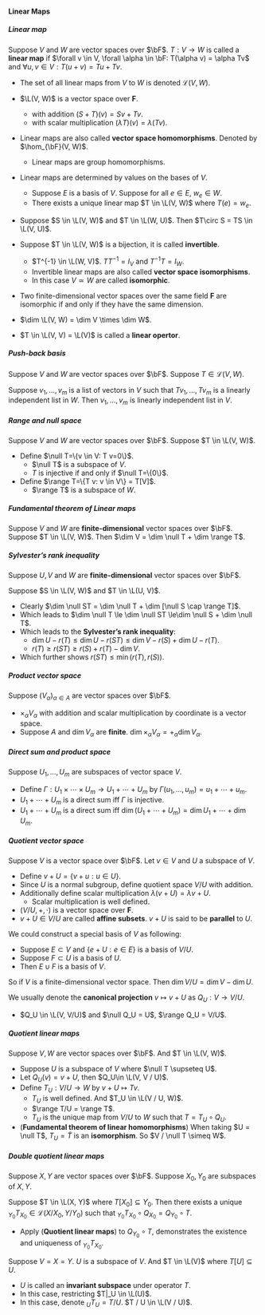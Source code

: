 #### Linear Maps

##### Linear map

Suppose $V$ and $W$ are vector spaces over $\bF$. $T: V \to W$ is called a **linear map** if $\forall v \in V, \forall \alpha \in \bF: T(\alpha v) = \alpha Tv$ and $\forall u, v \in V: T(u + v) = Tu + Tv$.

- The set of all linear maps from $V$ to $W$ is denoted $\mathcal{L}(V, W)$.
- $\L(V, W)$ is a vector space over $\mathbf F$.
    - with addition $(S+T)(v)=S v+T v$.
    - with scalar multiplication $(\lambda T)(v)=\lambda(T v)$.
- Linear maps are also called **vector space homomorphisms**. Denoted by $\hom_{\bF}(V, W)$.
    - Linear maps are group homomorphisms.

- Linear maps are determined by values on the bases of $V$.
    - Suppose $E$ is a basis of $V$. Suppose for all $e \in E$, $w_e \in W$.
    - There exists a unique linear map $T \in \L(V, W)$ where $T(e) = w_e$.
- Suppose $S \in \L(V, W)$ and $T \in \L(W, U)$. Then $T\circ S = TS \in \L(V, U)$.
- Suppose $T \in \L(V, W)$ is a bijection, it is called **invertible**.
    - $T^{-1} \in \L(W, V)$. $TT^{-1} = I_V$ and $T^{-1}T = I_W$.
    - Invertible linear maps are also called **vector space isomorphisms**.
    - In this case $V \simeq W$ are called **isomorphic**.

- Two finite-dimensional vector spaces over the same field $\mathbf{F}$ are isomorphic if and only if they have the same dimension.
- $\dim \L(V, W) = \dim V \times \dim W$.
- $T \in \L(V, V) = \L(V)$ is called a **linear opertor**.

##### Push-back basis

Suppose $V$ and $W$ are vector spaces over $\bF$. Suppose $T \in \mathcal{L}(V, W)$.

Suppose $v_{1}, \ldots, v_{m}$ is a list of vectors in $V$ such that $T v_{1}, \ldots, T v_{m}$ is a linearly independent list in $W$. Then $v_{1}, \ldots, v_{m}$ is linearly independent list in $V$.

##### Range and null space

Suppose $V$ and $W$ are vector spaces over $\bF$. Suppose $T \in \L(V, W)$.

- Define $\null T=\{v \in V: T v=0\}$.
  - $\null T$ is a subspace of $V$.
  - $T$ is injective if and only if $\null T=\{0\}$.
- Define $\range T=\{T v: v \in V\} = T[V]$.
  - $\range T$ is a subspace of $W$.

##### Fundamental theorem of Linear maps

Suppose $V$ and $W$ are **finite-dimensional** vector spaces over $\bF$. Suppose $T \in \L(V, W)$. Then $\dim V = \dim \null T + \dim \range T$.

##### Sylvester’s rank inequality

Suppose $U, V$ and $W$ are **finite-dimensional** vector spaces over $\bF$. 

Suppose $S \in \L(V, W)$ and $T \in \L(U, V)$.

- Clearly $\dim \null ST = \dim \null T + \dim [\null S \cap \range T]$.
- Which leads to $\dim \null T \le \dim \null ST \le\dim \null S + \dim \null T$.
- Which leads to the **Sylvester’s rank inequality**: 
  - $\dim U - r(T) \le \dim U - r(ST) \le \dim V - r(S) + \dim U - r(T)$.
  - $r(T) \ge r(ST) \ge r(S) + r(T) - \dim V$.
- Which further shows $r(ST) \le \min( r(T), r(S))$.

##### Product vector space

Suppose $(V_\alpha)_{\alpha \in A}$ are vector spaces over $\bF$.

- $\times_\alpha V_\alpha$ with addition and scalar multiplication by coordinate is a vector space.
- Suppose $A$ and $\dim V_\alpha$ are **finite**. $\dim \times_\alpha V_\alpha = +_\alpha \dim V_\alpha$.

##### Direct sum and product space

Suppose $U_1, \ldots, U_m$ are subspaces of vector space $V$.

- Define $\Gamma: U_{1} \times \cdots \times U_{m} \to U_{1}+\cdots+U_{m}$ by $\Gamma\left(u_{1}, \ldots, u_{m}\right)=u_{1}+\cdots+u_{m}$.
- $U_{1}+\cdots+U_{m}$ is a direct sum iff $\Gamma$ is injective.
- $U_{1}+\cdots+U_{m}$ is a direct sum iff $\dim\left(U_{1}+\cdots+U_{m}\right)=\dim U_{1}+\cdots+\dim U_{m}$.

##### Quotient vector space

Suppose $V$ is a vector space over $\bF$. Let $v \in V$ and $U$ a subspace of $V$.

- Define $v+U=\{v+u: u \in U\}$.
- Since $U$ is a normal subgroup, define quotient space $V / U$ with addition.
- Additionally define scalar multiplication $\lambda(v + U) = \lambda v + U$.
  - Scalar multiplication is well defined.
- $(V / U, +, \cdot)$ is a vector space over $\mathbf F$.
- $v + U \in V/  U$ are called **affine subsets**. $v + U$ is said to be **parallel** to $U$.

We could construct a special basis of $V$ as following:

- Suppose $E \subset V$ and $\{e + U: e \in E\}$ is a basis of $V / U$.
- Suppose $F \subset U$ is a basis of $U$.
- Then $E \cup F$ is a basis of $V$.

So if $V$ is a finite-dimensional vector space. Then $\dim V / U = \dim V - \dim U$.

We usually denote the **canonical projection** $v \mapsto v + U$ as $Q_U: V \to V/U$.

- $Q_U \in \L(V, V/U)$ and $\null Q_U = U$, $\range Q_U = V/U$.

##### Quotient linear maps

Suppose $V, W$ are vector spaces over $\bF$. And $T \in \L(V, W)$.

- Suppose $U$ is a subspace of $V$ where $\null T \supseteq U$.
- Let $Q_U(v) = v + U$, then $Q_U\in \L(V, V / U)$.
- Define $T_U: V / U \to W$ by $v + U \mapsto Tv$.
  - $T_U$ is well defined. And $T_U \in \L(V / U, W)$.
  - $\range T/U = \range T$.
  - $T_U$ is the unique map from $V / U$ to $W$ such that $T = T_U \circ Q_U$.
- (**Fundamental theorem of linear homomorphisms**) When taking $U = \null T$, $T_U = \widetilde T$ is an **isomorphism**. So $V / \null T \simeq W$.

##### Double quotient linear maps

Suppose $X, Y$ are vector spaces over $\bF$. Suppose $X_0, Y_0$ are subspaces of $X, Y$.

Suppose $T \in \L(X, Y)$ where $T[X_0] \subseteq Y_0$. Then there exists a unique $_{Y_0}T_{X_0} \in \mathcal L(X/X_0, Y/Y_0)$ such that $_{Y_0}T_{X_0}\circ Q_{X_0} = Q_{Y_0} \circ T$.

- Apply (**Quotient linear maps**) to $Q_{Y_0}\circ T$, demonstrates the existence and uniqueness of $_{Y_0}T_{X_0}$.

Suppose $V = X = Y$. $U$ is a subspace of $V$. And $T \in \L(V)$ where $T[U] \subseteq U$.

- $U$ is called an **invariant subspace** under operator $T$.
- In this case, restricting $T|_U \in \L(U)$.
- In this case, denote $_{U}T_{U} = T/U$. $T / U \in \L(V / U)$.
